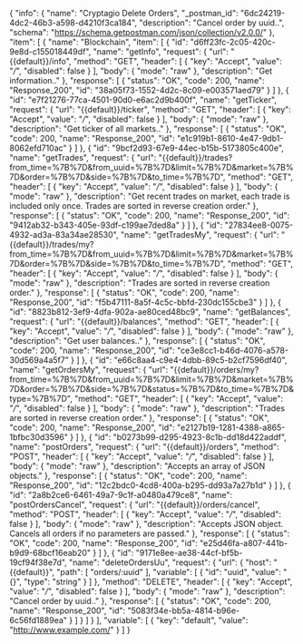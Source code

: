 {
  "info": {
    "name": "Cryptagio Delete Orders",
    "_postman_id": "6dc24219-4dc2-46b3-a598-d4210f3ca184",
    "description": "Cancel order by uuid..",
    "schema": "https://schema.getpostman.com/json/collection/v2.0.0/"
  },
  "item": [
    {
      "name": "Blockchain",
      "item": [
        {
          "id": "d6ff23fc-2c05-420c-9e8d-c155018449df",
          "name": "getInfo",
          "request": {
            "url": "{{default}}/info",
            "method": "GET",
            "header": [
              {
                "key": "Accept",
                "value": "*/*",
                "disabled": false
              }
            ],
            "body": {
              "mode": "raw"
            },
            "description": "Get information.."
          },
          "response": [
            {
              "status": "OK",
              "code": 200,
              "name": "Response_200",
              "id": "38a05f73-1552-4d2c-8c09-e003571aed79"
            }
          ]
        },
        {
          "id": "e7f21276-77ca-4501-90d0-e6ac2d9b400f",
          "name": "getTicker",
          "request": {
            "url": "{{default}}/ticker",
            "method": "GET",
            "header": [
              {
                "key": "Accept",
                "value": "*/*",
                "disabled": false
              }
            ],
            "body": {
              "mode": "raw"
            },
            "description": "Get ticker of all markets.."
          },
          "response": [
            {
              "status": "OK",
              "code": 200,
              "name": "Response_200",
              "id": "e1c919b1-8610-4e47-9db1-8062efd710ac"
            }
          ]
        },
        {
          "id": "9bcf2d93-67e9-44ec-b15b-5173805c400e",
          "name": "getTrades",
          "request": {
            "url": "{{default}}/trades?from_time=%7B%7D&from_uuid=%7B%7D&limit=%7B%7D&market=%7B%7D&order=%7B%7D&side=%7B%7D&to_time=%7B%7D",
            "method": "GET",
            "header": [
              {
                "key": "Accept",
                "value": "*/*",
                "disabled": false
              }
            ],
            "body": {
              "mode": "raw"
            },
            "description": "Get recent trades on market, each trade is included only once. Trades are sorted in reverse creation order."
          },
          "response": [
            {
              "status": "OK",
              "code": 200,
              "name": "Response_200",
              "id": "9412ab32-b343-405e-93df-c199ae7ded8a"
            }
          ]
        },
        {
          "id": "27834ee8-0075-4932-ad3a-83a34ae28530",
          "name": "getTradesMy",
          "request": {
            "url": "{{default}}/trades/my?from_time=%7B%7D&from_uuid=%7B%7D&limit=%7B%7D&market=%7B%7D&order=%7B%7D&side=%7B%7D&to_time=%7B%7D",
            "method": "GET",
            "header": [
              {
                "key": "Accept",
                "value": "*/*",
                "disabled": false
              }
            ],
            "body": {
              "mode": "raw"
            },
            "description": "Trades are sorted in reverse creation order."
          },
          "response": [
            {
              "status": "OK",
              "code": 200,
              "name": "Response_200",
              "id": "f5b47111-8a5f-4c5c-bbfd-230dc155cbe3"
            }
          ]
        },
        {
          "id": "8823b812-3ef9-4dfa-902a-ae80ced48bc9",
          "name": "getBalances",
          "request": {
            "url": "{{default}}/balances",
            "method": "GET",
            "header": [
              {
                "key": "Accept",
                "value": "*/*",
                "disabled": false
              }
            ],
            "body": {
              "mode": "raw"
            },
            "description": "Get user balances.."
          },
          "response": [
            {
              "status": "OK",
              "code": 200,
              "name": "Response_200",
              "id": "ce3e8cc1-b46d-4076-a578-30d569a4a5f7"
            }
          ]
        },
        {
          "id": "e66c8aa4-c9e4-4dbb-89c5-b2cf7596df40",
          "name": "getOrdersMy",
          "request": {
            "url": "{{default}}/orders/my?from_time=%7B%7D&from_uuid=%7B%7D&limit=%7B%7D&market=%7B%7D&order=%7B%7D&side=%7B%7D&status=%7B%7D&to_time=%7B%7D&type=%7B%7D",
            "method": "GET",
            "header": [
              {
                "key": "Accept",
                "value": "*/*",
                "disabled": false
              }
            ],
            "body": {
              "mode": "raw"
            },
            "description": "Trades are sorted in reverse creation order."
          },
          "response": [
            {
              "status": "OK",
              "code": 200,
              "name": "Response_200",
              "id": "e2127b19-1281-4388-a865-1bfbc30d3596"
            }
          ]
        },
        {
          "id": "b0273b99-d295-4923-8c1b-dd18d422addf",
          "name": "postOrders",
          "request": {
            "url": "{{default}}/orders",
            "method": "POST",
            "header": [
              {
                "key": "Accept",
                "value": "*/*",
                "disabled": false
              }
            ],
            "body": {
              "mode": "raw"
            },
            "description": "Accepts an array of JSON objects."
          },
          "response": [
            {
              "status": "OK",
              "code": 200,
              "name": "Response_200",
              "id": "12c2bdc0-4cd8-400a-b295-dd93a7a27b1d"
            }
          ]
        },
        {
          "id": "2a8b2ce6-6461-49a7-9c1f-a0480a479ce8",
          "name": "postOrdersCancel",
          "request": {
            "url": "{{default}}/orders/cancel",
            "method": "POST",
            "header": [
              {
                "key": "Accept",
                "value": "*/*",
                "disabled": false
              }
            ],
            "body": {
              "mode": "raw"
            },
            "description": "Accepts JSON object. Cancels all orders if no parameters are passed."
          },
          "response": [
            {
              "status": "OK",
              "code": 200,
              "name": "Response_200",
              "id": "e25d46fa-a807-441b-b9d9-68bcf16eab20"
            }
          ]
        },
        {
          "id": "9171e8ee-ae38-44cf-bf5b-19cf94f38e7d",
          "name": "deleteOrdersUu",
          "request": {
            "url": {
              "host": "{{default}}",
              "path": [
                "orders/:uuid"
              ],
              "variable": [
                {
                  "id": "uuid",
                  "value": "{}",
                  "type": "string"
                }
              ]
            },
            "method": "DELETE",
            "header": [
              {
                "key": "Accept",
                "value": "*/*",
                "disabled": false
              }
            ],
            "body": {
              "mode": "raw"
            },
            "description": "Cancel order by uuid.."
          },
          "response": [
            {
              "status": "OK",
              "code": 200,
              "name": "Response_200",
              "id": "5083f34e-bb5a-4814-b96e-6c56fd1889ea"
            }
          ]
        }
      ]
    }
  ],
  "variable": [
    {
      "key": "default",
      "value": "http://www.example.com/"
    }
  ]
}